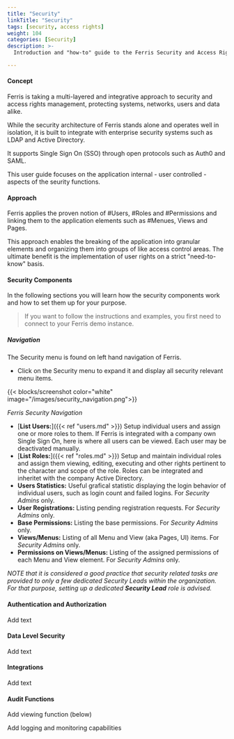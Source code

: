 ```yaml
---
title: "Security"
linkTitle: "Security"
tags: [security, access rights] 
weight: 104
categories: [Security]
description: >-
  Introduction and "how-to" guide to the Ferris Security and Access Rights Management.

---
```


#### Concept

Ferris is taking a multi-layered and integrative approach to security and access rights management, protecting systems, networks, users and data alike.

While the security architecture of Ferris stands alone and operates well in isolation, it is built to integrate with enterprise security systems such as LDAP and Active Directory. 

It supports Single Sign On (SSO) through open protocols such as Auth0 and SAML.

This user guide focuses on the application internal - user controlled - aspects of the seurity functions.



#### Approach

Ferris applies the proven notion of #Users, #Roles and #Permissions and linking them to the application elements such as #Menues, Views and Pages.

This approach enables the breaking of the application into granular elements and organizing them into groups of like access control areas. The ultimate benefit is the implementation of user rights on a strict "need-to-know" basis.



#### Security Components

In the following sections you will learn how the security components work and how to set them up for your purpose.

> If you want to follow the instructions and examples, you first need to connect to your Ferris demo instance. 

##### Navigation

The Security menu is found on left hand navigation of Ferris. 

- Click on the Security menu to expand it and display all security relevant menu items.

{{< blocks/screenshot color="white" image="/images/security_navigation.png">}}

*Ferris Security Navigation*

- [**List Users:**]({{< ref "users.md" >}}) Setup individual users and assign one or more roles to them. If Ferris is integrated with a company own Single Sign On, here is where all users can be viewed. Each user may be deactivated manually.
- [**List Roles:**]({{< ref "roles.md" >}}) Setup and maintain individual roles and assign them viewing, editing, executing and other rights pertinent to the character and scope of the role. Roles can be integrated and inheritet with the company Active Directory.
- **Users Statistics:** Useful grafical statistic displaying the login behavior of individual users, such as login count and failed logins. For *Security Admins* only.
- **User Registrations:** Listing pending registration requests. For *Security Admins* only.
- **Base Permissions:** Listing the base permissions. For *Security Admins* only.
- **Views/Menus:** Listing of all Menu and View (aka Pages, UI) items. For *Security Admins* only.
- **Permissions on Views/Menus:** Listing of the assigned permissions of each Menu and View element. For *Security Admins* only.

*NOTE that it is considered a good practice that security related tasks are provided to only a few dedicated Security Leads within the organization. For that purpose, setting up a dedicated **Security Lead** role is advised.*



#### Authentication and Authorization

Add text 



#### Data Level Security

Add text



#### Integrations

Add text



#### Audit Functions

Add viewing function (below)

Add logging and monitoring capabilities

